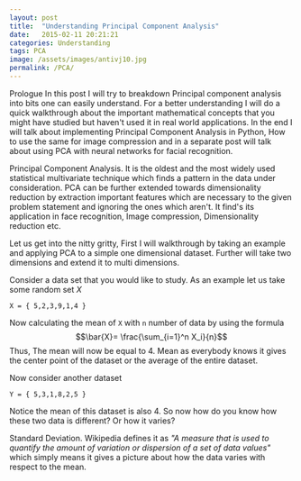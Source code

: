 ```yaml
---
layout: post
title:  "Understanding Principal Component Analysis"
date:   2015-02-11 20:21:21
categories: Understanding
tags: PCA
image: /assets/images/antivj10.jpg
permalink: /PCA/
---
```


Prologue
In this post I will try to breakdown Principal component analysis into bits one can easily understand. For a better understanding I will do a quick walkthrough about the important mathematical concepts that you might have studied but haven't used it in real world applications. In the end I will talk about implementing Principal Component Analysis in Python, How to use the same for image compression and in a separate post will talk about using PCA with neural networks for facial recognition.

Principal Component Analysis.
It is the oldest and the most widely used statistical multivariate technique which finds a pattern in the data under consideration. PCA can be further extended towards dimensionality reduction by extraction important features which are necessary to the given problem statement and ignoring the ones which aren't. It find's its application in face recognition, Image compression, Dimensionality reduction etc.

Let us get into the nitty gritty, First I will walkthrough by taking an example and applying PCA to a simple one dimensional dataset. Further will take two dimensions and extend it to multi dimensions.

Consider a data set that you would like to study. As an example let us take some random set _X_
		
	X = { 5,2,3,9,1,4 }

Now calculating the mean of `X` with `n` number of data by using the formula
$$\bar{X}= \frac{\sum_{i=1}^n X_i}{n}$$
Thus, The mean will now be equal to 4. Mean as everybody knows it gives the center point of the dataset or the average of the entire dataset.

Now consider another dataset 

	Y = { 5,3,1,8,2,5 }

Notice the mean of this dataset is also 4. So now how do you know how these two data is different? Or how it varies?

Standard Deviation. Wikipedia defines it as _"A measure that is used to quantify the amount of variation or dispersion of a set of data values"_ which simply means it gives a picture about how the data varies with respect to the mean.
